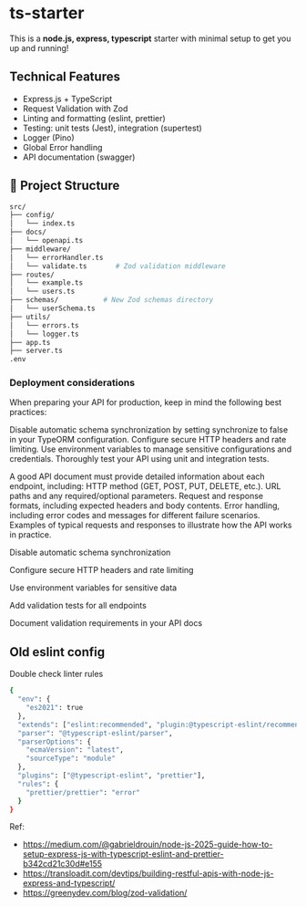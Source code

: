 # ts-starter

This is a **node.js, express, typescript** starter with minimal setup to get you up and running!

## Technical Features

- Express.js + TypeScript
- Request Validation with Zod
- Linting and formatting (eslint, prettier)
- Testing: unit tests (Jest), integration (supertest)
- Logger (Pino)
- Global Error handling
- API documentation (swagger)

## 📁 Project Structure

```bash
src/
├── config/
│   └── index.ts
├── docs/
│   └── openapi.ts
├── middleware/
│   └── errorHandler.ts
│   └── validate.ts       # Zod validation middleware
├── routes/
│   └── example.ts
│   └── users.ts
├── schemas/           # New Zod schemas directory
│   └── userSchema.ts
├── utils/
│   └── errors.ts
│   └── logger.ts
├── app.ts
├── server.ts
.env
```

### Deployment considerations

When preparing your API for production, keep in mind the following best practices:

Disable automatic schema synchronization by setting synchronize to false in your TypeORM configuration.
Configure secure HTTP headers and rate limiting.
Use environment variables to manage sensitive configurations and credentials.
Thoroughly test your API using unit and integration tests.

A good API document must provide detailed information about each endpoint, including:
HTTP method (GET, POST, PUT, DELETE, etc.).
URL paths and any required/optional parameters.
Request and response formats, including expected headers and body contents.
Error handling, including error codes and messages for different failure scenarios.
Examples of typical requests and responses to illustrate how the API works in practice.

Disable automatic schema synchronization

Configure secure HTTP headers and rate limiting

Use environment variables for sensitive data

Add validation tests for all endpoints

Document validation requirements in your API docs

## Old eslint config

Double check linter rules

```bash
{
  "env": {
    "es2021": true
  },
  "extends": ["eslint:recommended", "plugin:@typescript-eslint/recommended", "prettier"],
  "parser": "@typescript-eslint/parser",
  "parserOptions": {
    "ecmaVersion": "latest",
    "sourceType": "module"
  },
  "plugins": ["@typescript-eslint", "prettier"],
  "rules": {
    "prettier/prettier": "error"
  }
}
```

Ref:

- https://medium.com/@gabrieldrouin/node-js-2025-guide-how-to-setup-express-js-with-typescript-eslint-and-prettier-b342cd21c30d#e155
- https://transloadit.com/devtips/building-restful-apis-with-node-js-express-and-typescript/
- https://greenydev.com/blog/zod-validation/
